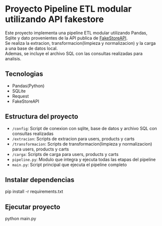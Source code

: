 # Proyecto Pipeline ETL modular utilizando API fakestore

Este proyecto implementa una pipeline ETL modular utilizando Pandas, Sqlite y dato provenientes de la API publica de [FakeStoreAPI](https://fakestoreapi.com).  
Se realiza la extracion, transformacion(limpieza y normalizacion) y la carga a una base de datos local.  
Ademas, se incluye el archivo SQL con las consultas realizadas para analisis.  

## Tecnologias 
- Pandas(Python)
- SQLite
- Request
- FakeStoreAPI

## Estructura del proyecto
- `/config`: Script de conexion con sqlite, base de datos y archivo SQL con consultas realizadas
- `/extracion`: Scripts de extracion para users, products y carts
- `/transformacion`: Scripts de transformacion(limpieza y normalizacion) para users, products y carts
- `/carga`: Scripts de carga para users, products y carts
- `pipeline.py`: Modulo que integra y ejecuta todas las etapas del pipeline
- `main.py`: Script principal que ejecuta el pipeline completo


## Instalar dependencias

pip install -r requirements.txt

## Ejecutar proyecto

python main.py



